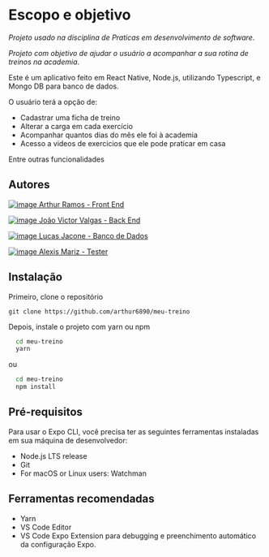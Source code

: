 # Escopo e objetivo

_Projeto usado na disciplina de Praticas em desenvolvimento de software_.

_Projeto com objetivo de ajudar o usuário a acompanhar a sua rotina de treinos na academia_.

Este é um aplicativo feito em React Native, Node.js, utilizando Typescript, e Mongo DB para banco de dados.

O usuário terá a opção de:

- Cadastrar uma ficha de treino
- Alterar a carga em cada exercício
- Acompanhar quantos dias do mês ele foi à academia
- Acesso a videos de exercicios que ele pode praticar em casa

Entre outras funcionalidades

## Autores

[![image](https://img.shields.io/badge/GitHub-100000?style=for-the-badge&logo=github&logoColor=white) Arthur Ramos - Front End](https://github.com/arthur6890)

[![image](https://img.shields.io/badge/GitHub-100000?style=for-the-badge&logo=github&logoColor=white) João Victor Valgas - Back End](https://github.com/joaovalgas)

[![image](https://img.shields.io/badge/GitHub-100000?style=for-the-badge&logo=github&logoColor=white) Lucas Jacone - Banco de Dados](https://github.com/jackjacone)

[![image](https://img.shields.io/badge/GitHub-100000?style=for-the-badge&logo=github&logoColor=white) Alexis Mariz - Tester](https://github.com/Adgmariz)

## Instalação

Primeiro, clone o repositório

`git clone https://github.com/arthur6890/meu-treino`

Depois, instale o projeto com yarn ou npm

```bash
  cd meu-treino
  yarn
```

ou

```bash
  cd meu-treino
  npm install
```

## Pré-requisitos

Para usar o Expo CLI, você precisa ter as seguintes ferramentas instaladas em sua máquina de desenvolvedor:

- Node.js LTS release
- Git
- For macOS or Linux users: Watchman

## Ferramentas recomendadas

- Yarn
- VS Code Editor
- VS Code Expo Extension para debugging e preenchimento automático da configuração Expo.
